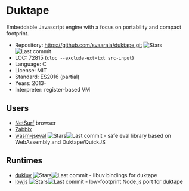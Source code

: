 # Duktape

Embeddable Javascript engine with a focus on portability and compact footprint.

* Repository:  https://github.com/svaarala/duktape.git <span class="shields"><img src="https://img.shields.io/github/stars/svaarala/duktape?label=&style=flat-square" alt="Stars" title="Stars"><img src="https://img.shields.io/github/last-commit/svaarala/duktape?label=&style=flat-square" alt="Last commit" title="Last commit"></span>
* LOC:         72815 (`cloc --exclude-ext=txt src-input`)
* Language:    C
* License:     MIT
* Standard:    ES2016 (partial)
* Years:       2013-
* Interpreter: register-based VM

## Users

* [NetSurf](https://github.com/netsurf-browser/netsurf/tree/master/content/handlers/javascript) browser
* [Zabbix](https://github.com/zabbix/zabbix/tree/master/src/libs/zbxembed/)
* [wasm-jseval](https://github.com/maple3142/wasm-jseval) <span class="shields"><img src="https://img.shields.io/github/stars/maple3142/wasm-jseval?label=&style=flat-square" alt="Stars" title="Stars"><img src="https://img.shields.io/github/last-commit/maple3142/wasm-jseval?label=&style=flat-square" alt="Last commit" title="Last commit"></span> - safe eval library based on WebAssembly and Duktape/QuickJS

## Runtimes

* [dukluv](https://github.com/creationix/dukluv) <span class="shields"><img src="https://img.shields.io/github/stars/creationix/dukluv?label=&style=flat-square" alt="Stars" title="Stars"><img src="https://img.shields.io/github/last-commit/creationix/dukluv?label=&style=flat-square" alt="Last commit" title="Last commit"></span> - libuv bindings for duktape
* [lowjs](https://github.com/neonious/lowjs) <span class="shields"><img src="https://img.shields.io/github/stars/neonious/lowjs?label=&style=flat-square" alt="Stars" title="Stars"><img src="https://img.shields.io/github/last-commit/neonious/lowjs?label=&style=flat-square" alt="Last commit" title="Last commit"></span> - low-footprint Node.js port for duktape
